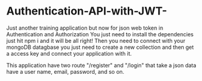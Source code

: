 # Authentication-API-with-JWT-
Just another training application but now for json web token in Authentication and Authorization
You just need to install the dependencies just hit npm i and it will be all right! 
Then you need to connect with your mongoDB datagbase you just need to create a new collection and then get a access key and connect your application with it.

This application have two route "/register" and "/login" that take a json data have a user name, email, password, and so on. 
